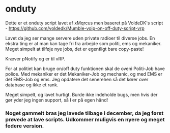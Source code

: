 # onduty
Dette er et onduty script lavet af xMqrcus men baseret på VoldeDK's script - https://github.com/voldedk/Mumble-voip-on-off-duty-script-vrp

Lavet da jeg ser mange servere uden private radioer til diverse jobs.
En ekstra ting er at man kan tage fri fra arbejde som politi, ems og mekaniker. Meget simpelt at tilføje nye jobs, det er egentligt bare copy-paste!

Kræver pNotify og er til vRP.

For at politiet kan bruge on/off duty funktionen skal de oveni Politi-Job have police. Med mekaniker er det Mekaniker-Job og mechanic, og med EMS er det EMS-Job og ems.
Jeg opdatere det senerehen så det kører over database og ikke et rank.

Meget simpelt, og lavet hurtigt.
Burde ikke indeholde bugs, men hvis der gør yder jeg ingen support, så I er på egen hånd!


### Noget gammelt bras jeg lavede tilbage i december, da jeg først prøvede at lave scripts. Udkommer muligvis en nyere og meget federe version.

